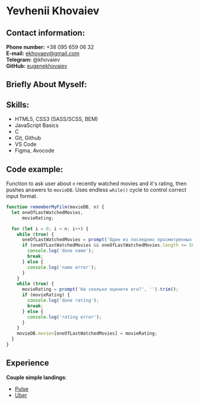 # Yevhenii Khovaiev

## Contact information:
**Phone number:** +38 095 659 06 32  
**E-mail:** ekhovaev@gmail.com  
**Telegram:** @khovaiev  
**GitHub:** [eugenekhovaiev](https://github.com/eugenekhovaiev)

## Briefly About Myself:
<!-- ! add later -->

## Skills:
* HTML5, CSS3 (SASS/SCSS, BEM)
* JavaScript Basics
* C
* Git, Github
* VS Code
* Figma, Avocode

## Code example:

Function to ask user about `n` recently watched movies and it's rating, then pushes answers to `movieDB`. Uses endless `while()` cycle to control correct input format.

```javascript
function rememberMyFilm(movieDB, n) {
  let oneOfLastWatchedMovies,
      movieRating;

  for (let i = 0; i < n; i++) {
    while (true) {
      oneOfLastWatchedMovies = prompt('Один из последних просмотренных фильмов?', '').trim();
      if (oneOfLastWatchedMovies && oneOfLastWatchedMovies.length <= 50) {
        console.log('done name');
        break;
      } else {
        console.log('name error');
      }
    } 
    while (true) {
      movieRating = prompt('На сколько оцените его?', '').trim();
      if (movieRating) {
        console.log('done rating');
        break;
      } else {
        console.log('rating error');
      }
    }
    movieDB.movies[oneOfLastWatchedMovies] = movieRating;
  }
}
```

## Experience
**Couple simple landings**:
* [Pulse](https://eugenekhovaiev.github.io/Pulse/src)
* [Uber](https://eugenekhovaiev.github.io/Uber/src)